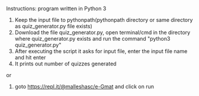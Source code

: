 Instructions: program written in Python 3 

1. Keep the input file to pythonpath(pythonpath directory or same directory as quiz_generator.py file exists)
2. Download the file quiz_generator.py, open terminal/cmd in the directory where quiz_generator.py exists and run the command "python3 quiz_generator.py"
3. After executing the script it asks for input file, enter the input file name and hit enter
4. It prints out number of quizzes generated

or
1. goto  https://repl.it/@malleshasc/e-Gmat and click on run
